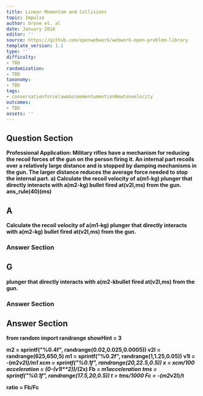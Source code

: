 ```yaml
---
title: Linear Momentum and Collisions
topic: Impulse
author: Urone et. al
date: January 2018
editor: ''
source: https://github.com/openwebwork/webwork-open-problem-library
template_version: 1.1
type: ''
difficulty:
- TBD
randomization:
- TBD
taxonomy:
- TBD
tags:
- conservationforcelawmassmomentummotionNewtonvelocity
outcomes:
- TBD
assets: ''
---
```


## Question Section 

<b>
<b>Professional Application:<b> Military rifles have a mechanism for reducing the recoil
forces of the gun on the person firing it. An internal part recoils over a relatively large
distance and is stopped by damping mechanisms in the gun. The larger distance
reduces the average force needed to stop the internal part. 
a) Calculate the recoil velocity of a(m1-kg) plunger that directly interacts with a(m2-kg) bullet fired at(v2l,ms) from the gun. 
ans_rule(40)(ms)

## A
Calculate the recoil velocity of a(m1-kg) plunger that directly interacts with a(m2-kg) bullet fired at(v2l,ms) from the gun. 
### Answer Section
## G
plunger that directly interacts with a(m2-kbullet fired at(v2l,ms) from the gun. 
### Answer Section


## Answer Section

from random import randrange
showHint = 3

m2 = sprintf("%0.4f", randrange(0.02,0.025,0.0005))
v2l = randrange(625,650,5)
m1 = sprintf("%0.2f", randrange(1,1.25,0.05))
v1l = -(m2*v2l)/m1
xcm = sprintf("%0.1f", randrange(20,22.5,0.5))
x = xcm/100
acceleration = (0-(v1l**2))/(2*x)
Fb = m1*acceleration
tms = sprintf("%0.1f", randrange(17.5,20,0.5))
t = tms/1000
Fc = -(m2*v2l)/t

ratio = Fb/Fc